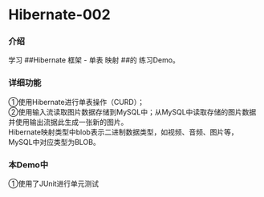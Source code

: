 # Hibernate-002
### 介绍<br>
学习 ##Hibernate 框架 - 单表 映射 ##的 练习Demo。<br>
### 详细功能<br>
①使用Hibernate进行单表操作（CURD）；<br>
②使用输入流读取图片数据存储到MySQL中；从MySQL中读取存储的图片数据并使用输出流据此生成一张新的图片。<br>
Hibernate映射类型中blob表示二进制数据类型，如视频、音频、图片等，MySQL中对应类型为BLOB。<br>
### 本Demo中<br>
①使用了JUnit进行单元测试<br>
